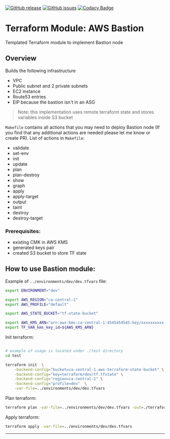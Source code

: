 [![GitHub release](https://img.shields.io/github/release/OlegGorj/tf-modules-aws-bastion.svg)](https://github.com/OlegGorj/tf-modules-aws-bastion/releases)
[![GitHub issues](https://img.shields.io/github/issues/OlegGorj/tf-modules-aws-bastion.svg)](https://github.com/OlegGorj/tf-modules-aws-bastion/issues)
[![Codacy Badge](https://api.codacy.com/project/badge/Grade/0c85a578cb0c4c85bddb373a6f3686ce)](https://app.codacy.com/app/oleggorj/tf-modules-aws-bastion?utm_source=github.com&utm_medium=referral&utm_content=OlegGorj/tf-modules-aws-bastion&utm_campaign=badger)

# Terraform Module: AWS Bastion

Templated Terraform module to implement Bastion node

## Overview

Builds the following infrastructure

- VPC
- Public subnet and 2 private subnets
- EC2 instance
- Route53 entries
- EIP because the bastion isn't in an ASG

> Note: this implementation uses remote terraform state and stores variables inside S3 bucket

`Makefile` contains all actions that you may need to deploy Bastion node (If you find that any additional actions are needed please let me know or create PR).
List of actions in `Makefile`:

- validate
- set-env
- init
- update
- plan
- plan-destroy
- show
- graph
- apply
- apply-target
- output
- taint
- destroy
- destroy-target

### Prerequisites:

- existing CMK in AWS KMS
- generated keys pair
- created S3 bucket to store TF state

## How to use Bastion module:

Example of `../environments/dev/dev.tfvars` file:

```bash
export ENVIRONMENT="dev"

export AWS_REGION="ca-central-1"
export AWS_PROFILE="default"

export AWS_STATE_BUCKET="tf-state-bucket"

export AWS_KMS_ARN="arn:aws:kms:ca-central-1:4545454545:key/xxxxxxxxxx-xxxx-xxxx-xxxx-xxxxxxxxxxxxxx"
export TF_VAR_kms_key_id=${AWS_KMS_ARN}
```

Init terraform:

```bash

# example of usage is located under ./test directory
cd test

terraform init  \
    -backend-config="bucket=ca-central-1.aws-terraform-state-bucket" \
    -backend-config="key=terraform/dev/tf.tfstate" \
    -backend-config="region=ca-central-1" \
    -backend-config="profile=dev"  \
    -var-file=../environments/dev/dev.tfvars

```

Plan terraform:

```bash
terraform plan -var-file=../environments/dev/dev.tfvars -out=./terraform
```

Apply terraform:

```bash
terraform apply -var-file=../environments/dev/dev.tfvars
```





---
